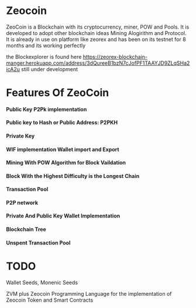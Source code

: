 # Zeocoin
ZeoCoin is a Blockchain with its cryptocurrency, miner, POW and Pools. It is developed to adopt other blockchain ideas Mining Alogirithm and Protocol. 
It is already in use on platform like zeorex and has been on its testnet for 8 months and its working perfectly

the Blockexplorer is found here https://zeorex-blockchain-manger.herokuapp.com/address/3dQureeB1bzN7cJofPF1TAAYJD9ZLqSHa2icA2u
still under development
# Features Of ZeoCoin

#### Public Key P2Pk implementation

#### Public key to Hash or Public Address: P2PKH

#### Private Key

#### WIF implementation Wallet import and Export

#### Mining With POW Algorithm for Block Vaildation

#### Block With the Highest Difficulty is the Longest Chain

#### Transaction Pool

#### P2P network

#### Private And Public Key Wallet Implementation

#### Blockchain Tree

#### Unspent Transaction Pool

# TODO 
 Wallet Seeds, Monenic Seeds
 
 ZVM plus Zeocoin Programming Language for the implementation of Zeocoin Token and Smart Contracts
